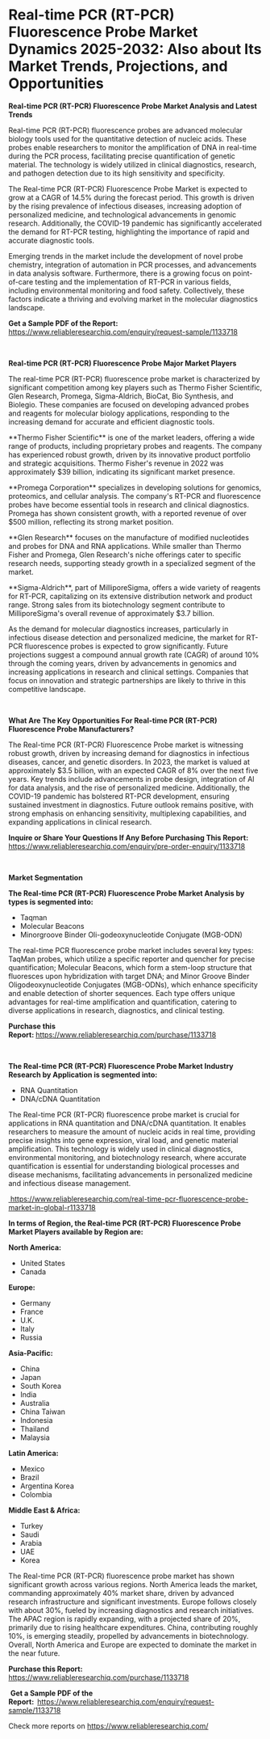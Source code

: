 <p><h1>Real-time PCR (RT-PCR) Fluorescence Probe Market Dynamics 2025-2032: Also about Its Market Trends, Projections, and Opportunities</h1></p><p><strong>Real-time PCR (RT-PCR) Fluorescence Probe Market Analysis and Latest Trends</strong></p>
<p><p>Real-time PCR (RT-PCR) fluorescence probes are advanced molecular biology tools used for the quantitative detection of nucleic acids. These probes enable researchers to monitor the amplification of DNA in real-time during the PCR process, facilitating precise quantification of genetic material. The technology is widely utilized in clinical diagnostics, research, and pathogen detection due to its high sensitivity and specificity.</p><p>The Real-time PCR (RT-PCR) Fluorescence Probe Market is expected to grow at a CAGR of 14.5% during the forecast period. This growth is driven by the rising prevalence of infectious diseases, increasing adoption of personalized medicine, and technological advancements in genomic research. Additionally, the COVID-19 pandemic has significantly accelerated the demand for RT-PCR testing, highlighting the importance of rapid and accurate diagnostic tools.</p><p>Emerging trends in the market include the development of novel probe chemistry, integration of automation in PCR processes, and advancements in data analysis software. Furthermore, there is a growing focus on point-of-care testing and the implementation of RT-PCR in various fields, including environmental monitoring and food safety. Collectively, these factors indicate a thriving and evolving market in the molecular diagnostics landscape.</p></p>
<p><strong>Get a Sample PDF of the Report:&nbsp;</strong> <a href="https://www.reliableresearchiq.com/enquiry/request-sample/1133718?utm_campaign=3130&utm_medium=2&utm_source=Github&utm_content=ia&utm_term=25032025&utm_id=real-time-pcr-rt-pcr-fluorescence-probe">https://www.reliableresearchiq.com/enquiry/request-sample/1133718</a></p>
<p>&nbsp;</p>
<p><strong>Real-time PCR (RT-PCR) Fluorescence Probe Major Market Players</strong></p>
<p><p>The real-time PCR (RT-PCR) fluorescence probe market is characterized by significant competition among key players such as Thermo Fisher Scientific, Glen Research, Promega, Sigma-Aldrich, BioCat, Bio Synthesis, and Biolegio. These companies are focused on developing advanced probes and reagents for molecular biology applications, responding to the increasing demand for accurate and efficient diagnostic tools.</p><p>**Thermo Fisher Scientific** is one of the market leaders, offering a wide range of products, including proprietary probes and reagents. The company has experienced robust growth, driven by its innovative product portfolio and strategic acquisitions. Thermo Fisher's revenue in 2022 was approximately $39 billion, indicating its significant market presence.</p><p>**Promega Corporation** specializes in developing solutions for genomics, proteomics, and cellular analysis. The company's RT-PCR and fluorescence probes have become essential tools in research and clinical diagnostics. Promega has shown consistent growth, with a reported revenue of over $500 million, reflecting its strong market position.</p><p>**Glen Research** focuses on the manufacture of modified nucleotides and probes for DNA and RNA applications. While smaller than Thermo Fisher and Promega, Glen Research's niche offerings cater to specific research needs, supporting steady growth in a specialized segment of the market.</p><p>**Sigma-Aldrich**, part of MilliporeSigma, offers a wide variety of reagents for RT-PCR, capitalizing on its extensive distribution network and product range. Strong sales from its biotechnology segment contribute to MilliporeSigma's overall revenue of approximately $3.7 billion.</p><p>As the demand for molecular diagnostics increases, particularly in infectious disease detection and personalized medicine, the market for RT-PCR fluorescence probes is expected to grow significantly. Future projections suggest a compound annual growth rate (CAGR) of around 10% through the coming years, driven by advancements in genomics and increasing applications in research and clinical settings. Companies that focus on innovation and strategic partnerships are likely to thrive in this competitive landscape.</p></p>
<p>&nbsp;</p>
<p><strong>What Are The Key Opportunities For Real-time PCR (RT-PCR) Fluorescence Probe Manufacturers?</strong></p>
<p><p>The Real-time PCR (RT-PCR) Fluorescence Probe market is witnessing robust growth, driven by increasing demand for diagnostics in infectious diseases, cancer, and genetic disorders. In 2023, the market is valued at approximately $3.5 billion, with an expected CAGR of 8% over the next five years. Key trends include advancements in probe design, integration of AI for data analysis, and the rise of personalized medicine. Additionally, the COVID-19 pandemic has bolstered RT-PCR development, ensuring sustained investment in diagnostics. Future outlook remains positive, with strong emphasis on enhancing sensitivity, multiplexing capabilities, and expanding applications in clinical research.</p></p>
<p><strong>Inquire or Share Your Questions If Any Before Purchasing This Report:</strong> <a href="https://www.reliableresearchiq.com/enquiry/pre-order-enquiry/1133718?utm_campaign=3130&utm_medium=2&utm_source=Github&utm_content=ia&utm_term=25032025&utm_id=real-time-pcr-rt-pcr-fluorescence-probe">https://www.reliableresearchiq.com/enquiry/pre-order-enquiry/1133718</a></p>
<p>&nbsp;</p>
<p><strong>Market Segmentation</strong></p>
<p><strong>The Real-time PCR (RT-PCR) Fluorescence Probe Market Analysis by types is segmented into:</strong></p>
<p><ul><li>Taqman</li><li>Molecular Beacons</li><li>Minorgroove Binder Oli-godeoxynucleotide Conjugate (MGB-ODN)</li></ul></p>
<p><p>The real-time PCR fluorescence probe market includes several key types: TaqMan probes, which utilize a specific reporter and quencher for precise quantification; Molecular Beacons, which form a stem-loop structure that fluoresces upon hybridization with target DNA; and Minor Groove Binder Oligodeoxynucleotide Conjugates (MGB-ODNs), which enhance specificity and enable detection of shorter sequences. Each type offers unique advantages for real-time amplification and quantification, catering to diverse applications in research, diagnostics, and clinical testing.</p></p>
<p><strong>Purchase this Report:&nbsp;</strong><a href="https://www.reliableresearchiq.com/purchase/1133718?utm_campaign=3130&utm_medium=2&utm_source=Github&utm_content=ia&utm_term=25032025&utm_id=real-time-pcr-rt-pcr-fluorescence-probe">https://www.reliableresearchiq.com/purchase/1133718</a></p>
<p>&nbsp;</p>
<p><strong>The Real-time PCR (RT-PCR) Fluorescence Probe Market Industry Research by Application is segmented into:</strong></p>
<p><ul><li>RNA Quantitation</li><li>DNA/cDNA Quantitation</li></ul></p>
<p><p>The Real-time PCR (RT-PCR) fluorescence probe market is crucial for applications in RNA quantitation and DNA/cDNA quantitation. It enables researchers to measure the amount of nucleic acids in real time, providing precise insights into gene expression, viral load, and genetic material amplification. This technology is widely used in clinical diagnostics, environmental monitoring, and biotechnology research, where accurate quantification is essential for understanding biological processes and disease mechanisms, facilitating advancements in personalized medicine and infectious disease management.</p></p>
<p><a href="https://www.reliableresearchiq.com/real-time-pcr-fluorescence-probe-market-in-global-r1133718?utm_campaign=3130&utm_medium=2&utm_source=Github&utm_content=ia&utm_term=25032025&utm_id=real-time-pcr-rt-pcr-fluorescence-probe">&nbsp;https://www.reliableresearchiq.com/real-time-pcr-fluorescence-probe-market-in-global-r1133718</a></p>
<p><strong>In terms of Region, the Real-time PCR (RT-PCR) Fluorescence Probe Market Players available by Region are:</strong></p>
<p>
    <p> <strong> North America: </strong>
        <ul>
            <li>United States</li>
            <li>Canada</li>
        </ul>
        </p> 
    <p> <strong> Europe: </strong>
        <ul>
            <li>Germany</li>
            <li>France</li>
            <li>U.K.</li>
            <li>Italy</li>
            <li>Russia</li>
        </ul>
        </p> 
    <p> <strong> Asia-Pacific: </strong>
        <ul>
            <li>China</li>
            <li>Japan</li>
            <li>South Korea</li>
            <li>India</li>
            <li>Australia</li>
            <li>China Taiwan</li>
            <li>Indonesia</li>
            <li>Thailand</li>
            <li>Malaysia</li>
        </ul>
        </p> 
    <p> <strong> Latin America: </strong>
        <ul>
            <li>Mexico</li>
            <li>Brazil</li>
            <li>Argentina Korea</li>
            <li>Colombia</li>
        </ul>
        </p> 
    <p> <strong> Middle East & Africa: </strong>
        <ul>
            <li>Turkey</li>
            <li>Saudi</li>
            <li>Arabia</li>
            <li>UAE</li>
            <li>Korea</li>
        </ul>
    </p>
    </p>
<p><p>The Real-time PCR (RT-PCR) fluorescence probe market has shown significant growth across various regions. North America leads the market, commanding approximately 40% market share, driven by advanced research infrastructure and significant investments. Europe follows closely with about 30%, fueled by increasing diagnostics and research initiatives. The APAC region is rapidly expanding, with a projected share of 20%, primarily due to rising healthcare expenditures. China, contributing roughly 10%, is emerging steadily, propelled by advancements in biotechnology. Overall, North America and Europe are expected to dominate the market in the near future.</p></p>
<p><strong>Purchase this Report: </strong><a href="https://www.reliableresearchiq.com/purchase/1133718?utm_campaign=3130&utm_medium=2&utm_source=Github&utm_content=ia&utm_term=25032025&utm_id=real-time-pcr-rt-pcr-fluorescence-probe">https://www.reliableresearchiq.com/purchase/1133718</a></p>
<p>&nbsp;<strong>Get a Sample PDF of the Report:&nbsp;&nbsp;</strong><a href="https://www.reliableresearchiq.com/enquiry/request-sample/1133718?utm_campaign=3130&utm_medium=2&utm_source=Github&utm_content=ia&utm_term=25032025&utm_id=real-time-pcr-rt-pcr-fluorescence-probe">https://www.reliableresearchiq.com/enquiry/request-sample/1133718</a></p>
<p><strong></strong></p>
<p>Check more reports on <a href="https://www.reliableresearchiq.com/?utm_campaign=3130&utm_medium=2&utm_source=Github&utm_content=ia&utm_term=25032025&utm_id=real-time-pcr-rt-pcr-fluorescence-probe">https://www.reliableresearchiq.com/</a></p>